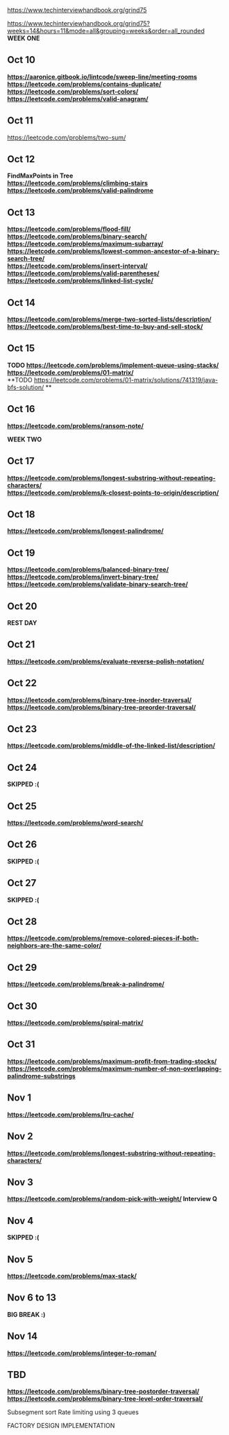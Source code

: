 https://www.techinterviewhandbook.org/grind75  

https://www.techinterviewhandbook.org/grind75?weeks=14&hours=11&mode=all&grouping=weeks&order=all_rounded  
**WEEK ONE**

## Oct 10

**https://aaronice.gitbook.io/lintcode/sweep-line/meeting-rooms**  
**https://leetcode.com/problems/contains-duplicate/**  
**https://leetcode.com/problems/sort-colors/**  
**https://leetcode.com/problems/valid-anagram/**  

## Oct 11

https://leetcode.com/problems/two-sum/  

## Oct 12

**FindMaxPoints in Tree**  
**https://leetcode.com/problems/climbing-stairs**  
**https://leetcode.com/problems/valid-palindrome**  

## Oct 13

**https://leetcode.com/problems/flood-fill/**  
**https://leetcode.com/problems/binary-search/**  
**https://leetcode.com/problems/maximum-subarray/**  
**https://leetcode.com/problems/lowest-common-ancestor-of-a-binary-search-tree/**  
**https://leetcode.com/problems/insert-interval/**  
**https://leetcode.com/problems/valid-parentheses/**  
**https://leetcode.com/problems/linked-list-cycle/**  

## Oct 14

**https://leetcode.com/problems/merge-two-sorted-lists/description/**  
**https://leetcode.com/problems/best-time-to-buy-and-sell-stock/**  

## Oct 15  

**TODO https://leetcode.com/problems/implement-queue-using-stacks/**  
**https://leetcode.com/problems/01-matrix/**  
**TODO https://leetcode.com/problems/01-matrix/solutions/741319/java-bfs-solution/ **  

## Oct 16  

**https://leetcode.com/problems/ransom-note/**  

**WEEK TWO**  

## Oct 17  

**https://leetcode.com/problems/longest-substring-without-repeating-characters/**  
**https://leetcode.com/problems/k-closest-points-to-origin/description/**  

## Oct 18

**https://leetcode.com/problems/longest-palindrome/**  

## Oct 19

**https://leetcode.com/problems/balanced-binary-tree/**  
**https://leetcode.com/problems/invert-binary-tree/**  
**https://leetcode.com/problems/validate-binary-search-tree/**

## Oct 20

**REST DAY**

## Oct 21
**https://leetcode.com/problems/evaluate-reverse-polish-notation/**

## Oct 22
**https://leetcode.com/problems/binary-tree-inorder-traversal/**
**https://leetcode.com/problems/binary-tree-preorder-traversal/**

## Oct 23
**https://leetcode.com/problems/middle-of-the-linked-list/description/**

## Oct 24

**SKIPPED :(**

## Oct 25
**https://leetcode.com/problems/word-search/**

## Oct 26
**SKIPPED :(**

## Oct 27

**SKIPPED :(**

## Oct 28

**https://leetcode.com/problems/remove-colored-pieces-if-both-neighbors-are-the-same-color/**

## Oct 29

**https://leetcode.com/problems/break-a-palindrome/**

## Oct 30

**https://leetcode.com/problems/spiral-matrix/**

## Oct 31

**https://leetcode.com/problems/maximum-profit-from-trading-stocks/**
**https://leetcode.com/problems/maximum-number-of-non-overlapping-palindrome-substrings**


## Nov 1

**https://leetcode.com/problems/lru-cache/**

## Nov 2

**https://leetcode.com/problems/longest-substring-without-repeating-characters/**

## Nov 3

**https://leetcode.com/problems/random-pick-with-weight/ Interview Q**

## Nov 4

**SKIPPED :(**

## Nov 5

**https://leetcode.com/problems/max-stack/**


## Nov 6 to 13

**BIG BREAK :)**


## Nov 14

**https://leetcode.com/problems/integer-to-roman/**

## TBD

**https://leetcode.com/problems/binary-tree-postorder-traversal/**
**https://leetcode.com/problems/binary-tree-level-order-traversal/**


Subsegment sort
Rate limiting using 3 queues

FACTORY DESIGN IMPLEMENTATION